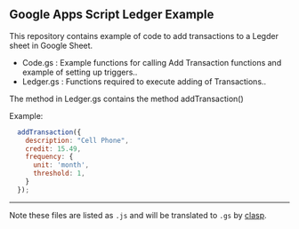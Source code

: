Google Apps Script Ledger Example
----

This repository contains example of code to add transactions to a Legder sheet in Google Sheet.

 * Code.gs : Example functions for calling Add Transaction functions and example of setting up triggers..
 * Ledger.gs : Functions required to execute adding of Transactions..

The method in Ledger.gs contains the method addTransaction()

Example:

```javascript
  addTransaction({
    description: "Cell Phone",
    credit: 15.49,
    frequency: {
      unit: 'month',
      threshold: 1,
    }
  });
```

----

Note these files are listed as `.js` and will be translated to `.gs` by [clasp](https://github.com/google/clasp).
